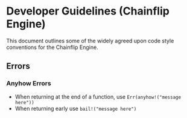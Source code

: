 # Developer Guidelines (Chainflip Engine)

This document outlines some of the widely agreed upon code style conventions for the Chainflip Engine.

## Errors

### Anyhow Errors
- When returning at the end of a function, use `Err(anyhow!("message here"))`
- When returning early use `bail!("message here")`